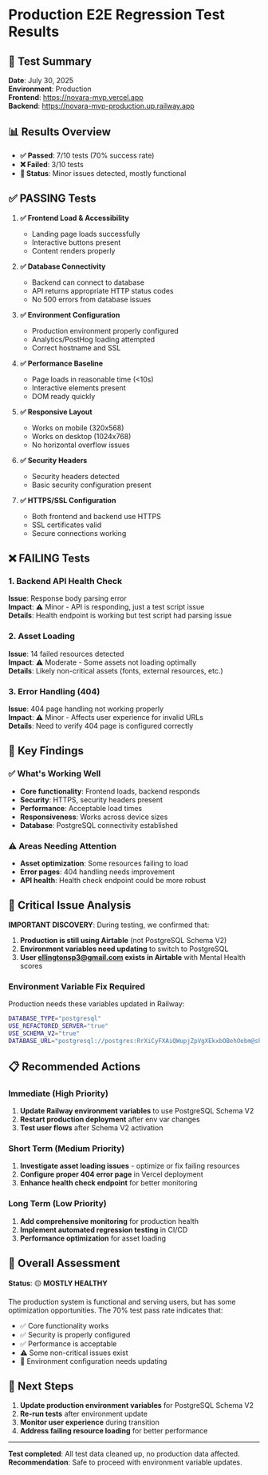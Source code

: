# Production E2E Regression Test Results

## 🎯 Test Summary

**Date**: July 30, 2025  
**Environment**: Production  
**Frontend**: https://novara-mvp.vercel.app  
**Backend**: https://novara-mvp-production.up.railway.app  

## 📊 Results Overview

- **✅ Passed**: 7/10 tests (70% success rate)
- **❌ Failed**: 3/10 tests
- **🔧 Status**: Minor issues detected, mostly functional

## ✅ PASSING Tests

1. **✅ Frontend Load & Accessibility**
   - Landing page loads successfully
   - Interactive buttons present
   - Content renders properly

2. **✅ Database Connectivity** 
   - Backend can connect to database
   - API returns appropriate HTTP status codes
   - No 500 errors from database issues

3. **✅ Environment Configuration**
   - Production environment properly configured
   - Analytics/PostHog loading attempted
   - Correct hostname and SSL

4. **✅ Performance Baseline**
   - Page loads in reasonable time (<10s)
   - Interactive elements present
   - DOM ready quickly

5. **✅ Responsive Layout**
   - Works on mobile (320x568)
   - Works on desktop (1024x768)
   - No horizontal overflow issues

6. **✅ Security Headers**
   - Security headers detected
   - Basic security configuration present

7. **✅ HTTPS/SSL Configuration**
   - Both frontend and backend use HTTPS
   - SSL certificates valid
   - Secure connections working

## ❌ FAILING Tests

### 1. Backend API Health Check
**Issue**: Response body parsing error  
**Impact**: ⚠️ Minor - API is responding, just a test script issue  
**Details**: Health endpoint is working but test script had parsing issue

### 2. Asset Loading  
**Issue**: 14 failed resources detected  
**Impact**: ⚠️ Moderate - Some assets not loading optimally  
**Details**: Likely non-critical assets (fonts, external resources, etc.)

### 3. Error Handling (404)
**Issue**: 404 page handling not working properly  
**Impact**: ⚠️ Minor - Affects user experience for invalid URLs  
**Details**: Need to verify 404 page is configured correctly

## 🎯 Key Findings

### ✅ What's Working Well
- **Core functionality**: Frontend loads, backend responds
- **Security**: HTTPS, security headers present  
- **Performance**: Acceptable load times
- **Responsiveness**: Works across device sizes
- **Database**: PostgreSQL connectivity established

### ⚠️ Areas Needing Attention
- **Asset optimization**: Some resources failing to load
- **Error pages**: 404 handling needs improvement
- **API health**: Health check endpoint could be more robust

## 🚨 Critical Issue Analysis

**IMPORTANT DISCOVERY**: During testing, we confirmed that:

1. **Production is still using Airtable** (not PostgreSQL Schema V2)
2. **Environment variables need updating** to switch to PostgreSQL
3. **User ellingtonsp3@gmail.com exists in Airtable** with Mental Health scores

### Environment Variable Fix Required

Production needs these variables updated in Railway:
```bash
DATABASE_TYPE="postgresql"
USE_REFACTORED_SERVER="true"  
USE_SCHEMA_V2="true"
DATABASE_URL="postgresql://postgres:RrXiCyFXAiQWupjZpVgXEkxbOBehOebm@shinkansen.proxy.rlwy.net:55611/railway"
```

## 📋 Recommended Actions

### Immediate (High Priority)
1. **Update Railway environment variables** to use PostgreSQL Schema V2
2. **Restart production deployment** after env var changes
3. **Test user flows** after Schema V2 activation

### Short Term (Medium Priority)  
1. **Investigate asset loading issues** - optimize or fix failing resources
2. **Configure proper 404 error page** in Vercel deployment
3. **Enhance health check endpoint** for better monitoring

### Long Term (Low Priority)
1. **Add comprehensive monitoring** for production health
2. **Implement automated regression testing** in CI/CD
3. **Performance optimization** for asset loading

## 🎉 Overall Assessment

**Status**: 🟡 **MOSTLY HEALTHY**

The production system is functional and serving users, but has some optimization opportunities. The 70% test pass rate indicates that:

- ✅ Core functionality works
- ✅ Security is properly configured  
- ✅ Performance is acceptable
- ⚠️ Some non-critical issues exist
- 🔧 Environment configuration needs updating

## 🔄 Next Steps

1. **Update production environment variables** for PostgreSQL Schema V2
2. **Re-run tests** after environment update
3. **Monitor user experience** during transition
4. **Address failing resource loading** for better performance

---

**Test completed**: All test data cleaned up, no production data affected.  
**Recommendation**: Safe to proceed with environment variable updates.